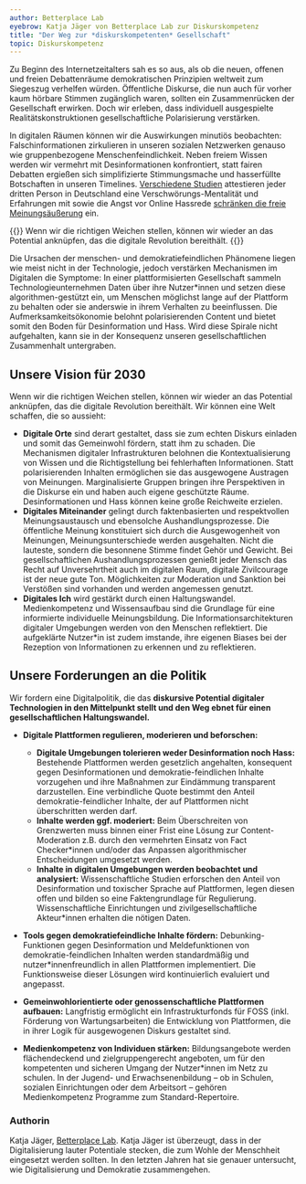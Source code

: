 ```yaml
---
author: Betterplace Lab
eyebrow: Katja Jäger von Betterplace Lab zur Diskurskompetenz
title: "Der Weg zur *diskurskompetenten* Gesellschaft"
topic: Diskurskompetenz
---
```


Zu Beginn des Internetzeitalters sah es so aus, als ob die neuen, offenen und freien Debattenräume demokratischen Prinzipien weltweit zum Siegeszug verhelfen würden. Öffentliche Diskurse, die nun auch für vorher kaum hörbare Stimmen zugänglich waren, sollten ein Zusammenrücken der Gesellschaft erwirken. Doch wir erleben, dass individuell ausgespielte Realitätskonstruktionen gesellschaftliche Polarisierung verstärken.

In digitalen Räumen können wir die Auswirkungen minutiös beobachten: Falschinformationen zirkulieren in unseren sozialen Netzwerken genauso wie gruppenbezogene Menschenfeindlichkeit. Neben freiem Wissen werden wir vermehrt mit Desinformationen konfrontiert, statt fairen Debatten ergießen sich simplifizierte Stimmungsmache und hasserfüllte Botschaften in unseren Timelines. [Verschiedene Studien](https://www.isdglobal.org/wp-content/uploads/2021/05/Impfskepsis-und-Impfgegnerschaft-in-der-COVID-19-Pandemie-1.pdf) attestieren jeder dritten Person in Deutschland eine Verschwörungs-Mentalität und Erfahrungen mit sowie die Angst vor Online Hassrede [schränken die freie Meinungsäußerung](https://www.das-nettz.de/publikationen/hass-im-netz-der-schleichende-angriff-auf-unsere-demokratie) ein.

{{<pullquote>}}
Wenn wir die richtigen Weichen stellen, können wir wieder an das Potential anknüpfen, das die digitale Revolution bereithält.
{{</pullquote>}}

Die Ursachen der menschen- und demokratiefeindlichen Phänomene liegen wie meist nicht in der Technologie, jedoch verstärken Mechanismen im Digitalen die Symptome: In einer plattformisierten Gesellschaft sammeln Technologieunternehmen Daten über ihre Nutzer\*innen und setzen diese algorithmen-gestützt ein, um Menschen möglichst lange auf der Plattform zu behalten oder sie anderswie in ihrem Verhalten zu beeinflussen. Die Aufmerksamkeitsökonomie belohnt polarisierenden Content und bietet somit den Boden für Desinformation und Hass. Wird diese Spirale nicht aufgehalten, kann sie in der Konsequenz unseren gesellschaftlichen Zusammenhalt untergraben.

## Unsere Vision für 2030

Wenn wir die richtigen Weichen stellen, können wir wieder an das Potential anknüpfen, das die digitale Revolution bereithält. Wir können eine Welt schaffen, die so aussieht:

- **Digitale Orte** sind derart gestaltet, dass sie zum echten Diskurs einladen und somit das Gemeinwohl fördern, statt ihm zu schaden. Die Mechanismen digitaler Infrastrukturen belohnen die Kontextualisierung von Wissen und die Richtigstellung bei fehlerhaften Informationen. Statt polarisierenden Inhalten ermöglichen sie das ausgewogene Austragen von Meinungen. Marginalisierte Gruppen bringen ihre Perspektiven in die Diskurse ein und haben auch eigene geschützte Räume. Desinformationen und Hass können keine große Reichweite erzielen. 
- **Digitales Miteinander** gelingt durch faktenbasierten und respektvollen Meinungsaustausch und ebensolche Aushandlungsprozesse. Die öffentliche Meinung konstituiert sich durch die Ausgewogenheit von Meinungen, Meinungsunterschiede werden ausgehalten. Nicht die lauteste, sondern die besonnene Stimme findet Gehör und Gewicht. Bei gesellschaftlichen Aushandlungsprozessen genießt jeder Mensch das Recht auf Unversehrtheit auch im digitalen Raum, digitale Zivilcourage ist der neue gute Ton. Möglichkeiten zur Moderation und Sanktion bei Verstößen sind vorhanden und werden angemessen genutzt. 
- **Digitales Ich** wird gestärkt durch einen Haltungswandel. Medienkompetenz und Wissensaufbau sind die Grundlage für eine informierte individuelle Meinungsbildung. Die Informationsarchitekturen digitaler Umgebungen werden von den Menschen reflektiert. Die aufgeklärte Nutzer\*in ist zudem imstande, ihre eigenen Biases bei der Rezeption von Informationen zu erkennen und zu reflektieren.

## Unsere Forderungen an die Politik

Wir fordern eine Digitalpolitik, die das __diskursive Potential digitaler Technologien in den Mittelpunkt stellt und den Weg ebnet für einen gesellschaftlichen Haltungswandel.__

- __Digitale Plattformen regulieren, moderieren und beforschen:__
    - __Digitale Umgebungen tolerieren weder Desinformation noch Hass:__ Bestehende Plattformen werden gesetzlich angehalten, konsequent gegen Desinformationen und demokratie-feindlichen Inhalte vorzugehen und ihre Maßnahmen zur Eindämmung transparent darzustellen. Eine verbindliche Quote bestimmt den Anteil demokratie-feindlicher Inhalte, der auf Plattformen nicht überschritten werden darf. 
    - __Inhalte werden ggf. moderiert:__ Beim Überschreiten von Grenzwerten muss binnen einer Frist eine Lösung zur Content-Moderation z.B. durch den vermehrten Einsatz von Fact Checker\*innen und/oder das Anpassen algorithmischer Entscheidungen umgesetzt werden. 
    - __Inhalte in digitalen Umgebungen werden beobachtet und analysiert:__ Wissenschaftliche Studien erforschen den Anteil von Desinformation und toxischer Sprache auf Plattformen, legen diesen offen und bilden so eine Faktengrundlage für Regulierung. Wissenschaftliche Einrichtungen und zivilgesellschaftliche Akteur\*innen erhalten die nötigen Daten. 
- __Tools gegen demokratiefeindliche Inhalte fördern:__ Debunking-Funktionen gegen Desinformation und Meldefunktionen von demokratie-feindlichen Inhalten werden standardmäßig und nutzer\*innenfreundlich in allen Plattformen implementiert. Die Funktionsweise dieser Lösungen wird kontinuierlich evaluiert und angepasst.

- __Gemeinwohlorientierte oder genossenschaftliche Plattformen aufbauen:__ Langfristig ermöglicht ein Infrastrukturfonds für FOSS (inkl. Förderung von Wartungsarbeiten) die Entwicklung von Plattformen, die in ihrer Logik für ausgewogenen Diskurs gestaltet sind.

- __Medienkompetenz von Individuen stärken:__ Bildungsangebote werden flächendeckend und zielgruppengerecht angeboten, um für den kompetenten und sicheren Umgang der Nutzer\*innen im Netz zu schulen. In der Jugend- und Erwachsenenbildung – ob in Schulen, sozialen Einrichtungen oder dem Arbeitsort – gehören Medienkompetenz Programme zum Standard-Repertoire. 

### Authorin

Katja Jäger, [Betterplace Lab](https://www.betterplace-lab.org/). Katja Jäger ist überzeugt, dass in der Digitalisierung lauter Potentiale stecken, die zum Wohle der Menschheit eingesetzt werden sollten. In den letzten Jahren hat sie genauer untersucht, wie Digitalisierung und Demokratie zusammengehen.
